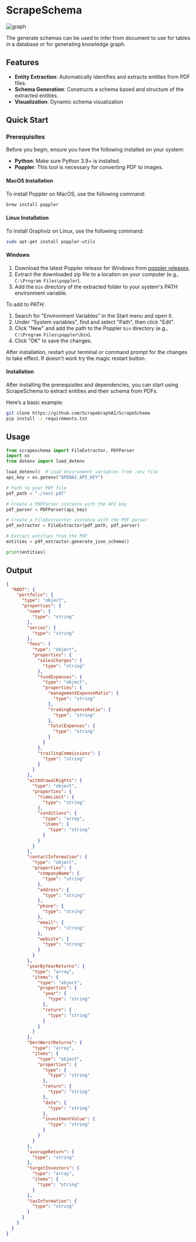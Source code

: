 # ScrapeSchema

![graph](docs/assets/graph_pyecharts.png)

The generate schemas can be used to infer from document to use for tables in a database or for generating knowledge graph.

## Features

- **Entity Extraction**: Automatically identifies and extracts entities from PDF files.
- **Schema Generation**: Constructs a schema based and structure of the extracted entities.
- **Visualization**: Dynamic schema visualization

## Quick Start

### Prerequisites

Before you begin, ensure you have the following installed on your system:

- **Python**: Make sure Python 3.9+ is installed.
- **Poppler**: This tool is necessary for converting PDF to images.

#### MacOS Installation

To install Poppler on MacOS, use the following command:

```bash
brew install poppler

```

#### Linux Installation

To install Graphviz on Linux, use the following command:

```bash
sudo apt-get install poppler-utils
```

#### Windows

1. Download the latest Poppler release for Windows from [poppler releases](https://github.com/oschwartz10612/poppler-windows/releases/).
2. Extract the downloaded zip file to a location on your computer (e.g., `C:\Program Files\poppler`).
3. Add the `bin` directory of the extracted folder to your system's PATH environment variable.

To add to PATH:
1. Search for "Environment Variables" in the Start menu and open it.
2. Under "System variables", find and select "Path", then click "Edit".
3. Click "New" and add the path to the Poppler `bin` directory (e.g., `C:\Program Files\poppler\bin`).
4. Click "OK" to save the changes.

After installation, restart your terminal or command prompt for the changes to take effect.
If doesn't work try the magic restart button.

#### Installation
After installing the prerequisites and dependencies, you can start using ScrapeSchema to extract entities and their schema from PDFs.

Here’s a basic example:
```bash
git clone https://github.com/ScrapeGraphAI/ScrapeSchema
pip install -r requirements.txt
```

## Usage

```python
from scrapeschema import FileExtractor, PDFParser
import os
from dotenv import load_dotenv

load_dotenv()  # Load environment variables from .env file
api_key = os.getenv("OPENAI_API_KEY")

# Path to your PDF file
pdf_path = "./test.pdf"

# Create a PDFParser instance with the API key
pdf_parser = PDFParser(api_key)

# Create a FileExtraxctor instance with the PDF parser
pdf_extractor = FileExtractor(pdf_path, pdf_parser)

# Extract entities from the PDF
entities = pdf_extractor.generate_json_schema()

print(entities)
```
## Output
```json
{
  "ROOT": {
    "portfolio": {
      "type": "object",
      "properties": {
        "name": {
          "type": "string"
        },
        "series": {
          "type": "string"
        },
        "fees": {
          "type": "object",
          "properties": {
            "salesCharges": {
              "type": "string"
            },
            "fundExpenses": {
              "type": "object",
              "properties": {
                "managementExpenseRatio": {
                  "type": "string"
                },
                "tradingExpenseRatio": {
                  "type": "string"
                },
                "totalExpenses": {
                  "type": "string"
                }
              }
            },
            "trailingCommissions": {
              "type": "string"
            }
          }
        },
        "withdrawalRights": {
          "type": "object",
          "properties": {
            "timeLimit": {
              "type": "string"
            },
            "conditions": {
              "type": "array",
              "items": {
                "type": "string"
              }
            }
          }
        },
        "contactInformation": {
          "type": "object",
          "properties": {
            "companyName": {
              "type": "string"
            },
            "address": {
              "type": "string"
            },
            "phone": {
              "type": "string"
            },
            "email": {
              "type": "string"
            },
            "website": {
              "type": "string"
            }
          }
        },
        "yearByYearReturns": {
          "type": "array",
          "items": {
            "type": "object",
            "properties": {
              "year": {
                "type": "string"
              },
              "return": {
                "type": "string"
              }
            }
          }
        },
        "bestWorstReturns": {
          "type": "array",
          "items": {
            "type": "object",
            "properties": {
              "type": {
                "type": "string"
              },
              "return": {
                "type": "string"
              },
              "date": {
                "type": "string"
              },
              "investmentValue": {
                "type": "string"
              }
            }
          }
        },
        "averageReturn": {
          "type": "string"
        },
        "targetInvestors": {
          "type": "array",
          "items": {
            "type": "string"
          }
        },
        "taxInformation": {
          "type": "string"
        }
      }
    }
  }
}
```
